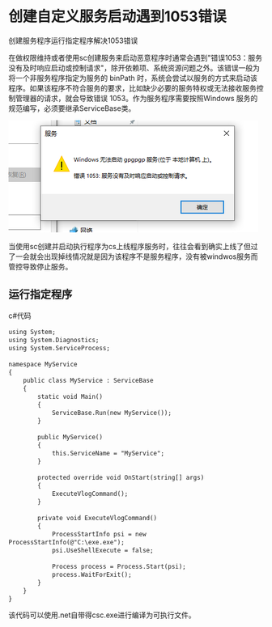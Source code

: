 # 创建自定义服务启动遇到1053错误


<!--more-->
创建服务程序运行指定程序解决1053错误

在做权限维持或者使用sc创建服务来启动恶意程序时通常会遇到"错误1053：服务没有及时响应启动或控制请求"，除开依赖项、系统资源问题之外。该错误一般为将一个非服务程序指定为服务的 binPath 时，系统会尝试以服务的方式来启动该程序。如果该程序不符合服务的要求，比如缺少必要的服务特权或无法接收服务控制管理器的请求，就会导致错误 1053。作为服务程序需要按照Windows 服务的规范编写，必须要继承ServiceBase类。

![服务错误](Snipaste_2023-12-27_17-12-35.png)

当使用sc创建并启动执行程序为cs上线程序服务时，往往会看到确实上线了但过了一会就会出现掉线情况就是因为该程序不是服务程序，没有被windwos服务而管控导致停止服务。

## 运行指定程序

c#代码
```
using System;
using System.Diagnostics;
using System.ServiceProcess;

namespace MyService
{
    public class MyService : ServiceBase
    {
        static void Main()
        {
            ServiceBase.Run(new MyService());
        }

        public MyService()
        {
            this.ServiceName = "MyService";
        }

        protected override void OnStart(string[] args)
        {
            ExecuteVlogCommand();
        }

        private void ExecuteVlogCommand()
        {
            ProcessStartInfo psi = new ProcessStartInfo(@"C:\exe.exe");
            psi.UseShellExecute = false;

            Process process = Process.Start(psi);
            process.WaitForExit();
        }
    }
}
```

该代码可以使用.net自带得csc.exe进行编译为可执行文件。
